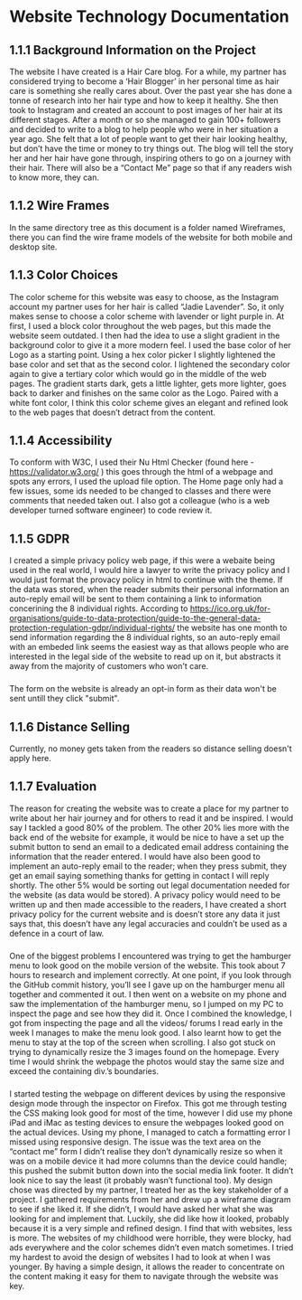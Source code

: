 # Website Technology Documentation
## 1.1.1 Background Information on the Project
The website I have created is a Hair Care blog. For a while, my partner has considered trying to become a ‘Hair Blogger’ in her personal time as hair care is something she really cares about. Over the past year she has done a tonne of research into her hair type and how to keep it healthy. She then took to Instagram and created an account to post images of her hair at its different stages. After a month or so she managed to gain 100+ followers and decided to write to a blog to help people who were in her situation a year ago. She felt that a lot of people want to get their hair looking healthy, but don’t have the time or money to try things out. The blog will tell the story her and her hair have gone through, inspiring others to go on a journey with their hair. There will also be a “Contact Me” page so that if any readers wish to know more, they can. 
## 1.1.2 Wire Frames
In the same directory tree as this document is a folder named Wireframes, there you can find the wire frame models of the website for both mobile and desktop site.
## 1.1.3 Color Choices
The color scheme for this website was easy to choose, as the Instagram account my partner uses for her hair is called “Jadie Lavender”. So, it only makes sense to choose a color scheme with lavender or light purple in. At first, I used a block color throughout the web pages, but this made the website seem outdated. I then had the idea to use a slight gradient in the background color to give it a more modern feel. I used the base color of her Logo as a starting point. Using a hex color picker I slightly lightened the base color and set that as the second color. I lightened the secondary color again to give a tertiary color which would go in the middle of the web pages. The gradient starts dark, gets a little lighter, gets more lighter, goes back to darker and finishes on the same color as the Logo. Paired with a white font color, I think this color scheme gives an elegant and refined look to the web pages that doesn’t detract from the content.
## 1.1.4 Accessibility 
To conform with W3C, I used their Nu Html Checker (found here - https://validator.w3.org/ ) this goes through the html of a webpage and spots any errors, I used the upload file option. The Home page only had a few issues, some ids needed to be changed to classes and there were comments that needed taken out. I also got a colleague (who is a web developer turned software engineer) to code review it.
## 1.1.5 GDPR
I created a simple privacy policy web page, if this were a webaite being used in the real world, I would hire a lawyer to write the privacy policy and I would just format the provacy policy in html to continue with the theme. If the data was stored, when the reader submits their personal information an auto-reply email will be sent to them containing a link to information concerining the 8 individual rights. According to https://ico.org.uk/for-organisations/guide-to-data-protection/guide-to-the-general-data-protection-regulation-gdpr/individual-rights/ the website has one month to send information regarding the 8 individual rights, so an auto-reply email with an embeded link seems the easiest way as that allows people who are interested in the legal side of the website to read up on it, but abstracts it away from the majority of customers who won't care.
### 
The form on the website is already an opt-in form as their data won't be sent untill they click "submit".
## 1.1.6 Distance Selling
Currently, no money gets taken from the readers so distance selling doesn't apply here.
## 1.1.7 Evaluation
The reason for creating the website was to create a place for my partner to write about her hair journey and for others to read it and be inspired. I would say I tackled a good 80% of the problem. The other 20% lies more with the back end of the website for example, it would be nice to have a set up the submit button to send an email to a dedicated email address containing the information that the reader entered. I would have also been good to implement an auto-reply email to the reader; when they press submit, they get an email saying something thanks for getting in contact I will reply shortly.  The other 5% would be sorting out legal documentation needed for the website (as data would be stored). A privacy policy would need to be written up and then made accessible to the readers, I have created a short privacy policy for the current website and is doesn’t store any data it just says that, this doesn’t have any legal accuracies and couldn’t be used as a defence in a court of law.
### 
One of the biggest problems I encountered was trying to get the hamburger menu to look good on the mobile version of the website. This took about 7 hours to research and implement correctly. At one point, if you look through the GitHub commit history, you’ll see I gave up on the hamburger menu all together and commented it out. I then went on a website on my phone and saw the implementation of the hamburger menu, so I jumped on my PC to inspect the page and see how they did it. Once I combined the knowledge, I got from inspecting the page and all the videos/ forums I read early in the week I manages to make the menu look good. I also learnt how to get the menu to stay at the top of the screen when scrolling. I also got stuck on trying to dynamically resize the 3 images found on the homepage. Every time I would shrink the webpage the photos would stay the same size and exceed the containing div.’s boundaries.
### 
I started testing the webpage on different devices by using the responsive design mode through the inspector on Firefox. This got me through testing the CSS making look good for most of the time, however I did use my phone iPad and iMac as testing devices to ensure the webpages looked good on the actual devices. Using my phone, I managed to catch a formatting error I missed using responsive design. The issue was the text area on the “contact me” form I didn’t realise they don’t dynamically resize so when it was on a mobile device it had more columns than the device could handle; this pushed the submit button down into the social media link footer. It didn’t look nice to say the least (it probably wasn’t functional too).
My design chose was directed by my partner, I treated her as the key stakeholder of a project. I gathered requirements from her and drew up a wireframe diagram to see if she liked it. If she didn’t, I would have asked her what she was looking for and implement that. Luckily, she did like how it looked, probably because it is a very simple and refined design. I find that with websites, less is more. The websites of my childhood were horrible, they were blocky, had ads everywhere and the color schemes didn’t even match sometimes. I tried my hardest to avoid the design of websites I had to look at when I was younger. By having a simple design, it allows the reader to concentrate on the content making it easy for them to navigate through the website was key.